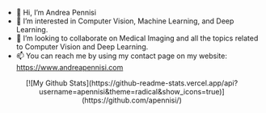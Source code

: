 - 👋 Hi, I’m Andrea Pennisi
- 👀 I’m interested in Computer Vision, Machine Learning, and Deep Learning.
- 💞️ I’m looking to collaborate on Medical Imaging and all the topics related to Computer Vision and Deep Learning.
- 📫 You can reach me by using my contact page on my website: https://www.andreapennisi.com

<p align="center">
[![My Github Stats](https://github-readme-stats.vercel.app/api?username=apennisi&theme=radical&show_icons=true)](https://github.com/apennisi/)
</p>
<!---
apennisi/apennisi is a ✨ special ✨ repository because its `README.md` (this file) appears on your GitHub profile.
You can click the Preview link to take a look at your changes.
--->
